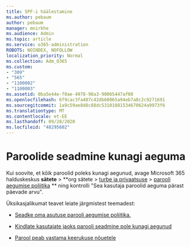 ```yaml
---
title: SPF-i häälestamine
ms.author: pebaum
author: pebaum
manager: mnirkhe
ms.audience: Admin
ms.topic: article
ms.service: o365-administration
ROBOTS: NOINDEX, NOFOLLOW
localization_priority: Normal
ms.collection: Adm_O365
ms.custom:
- "309"
- "565"
- "1100002"
- "1100003"
ms.assetid: 0ba5e44e-f0ae-4978-98a3-90065447af08
ms.openlocfilehash: 6f9cac3fa487c42db60065a94eb7a8c2c9271691
ms.sourcegitcommit: 1a9c59ae8d8c88dc53101881534670624a9973f6
ms.translationtype: MT
ms.contentlocale: et-EE
ms.lasthandoff: 09/28/2020
ms.locfileid: "48295602"
---
```

# <a name="set-passwords-to-never-expire"></a>Paroolide seadmine kunagi aeguma

Kui soovite, et kõik paroolid poleks kunagi aegunud, avage Microsoft 365 halduskeskus **sätete**  >  **org sätete > [turbe ja privaatsuse](https://portal.office.com/adminportal/home#/settings/security)  >  [parooli aegumise poliitika](https://portal.microsoft.com/Adminportal/Home#/Settings/SecurityPrivacy/:/Settings/L1/PasswordPolicy) ** ning kontrolli "Sea kasutaja paroolid aeguma pärast päevade arvu".
  
Üksikasjalikumat teavet leiate järgmistest teemadest:

- [Seadke oma asutuse parooli aegumise poliitika.](https://docs.microsoft.com/microsoft-365/admin/manage/set-password-expiration-policy)
  
- [Kindlate kasutajate jaoks parooli seadmine pole kunagi aegunud](https://docs.microsoft.com/microsoft-365/admin/add-users/set-password-to-never-expire)

- [Parool peab vastama keerukuse nõuetele](https://docs.microsoft.com/windows/security/threat-protection/security-policy-settings/password-must-meet-complexity-requirements)
  